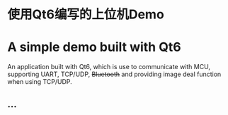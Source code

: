 # 使用Qt6编写的上位机Demo
# A simple demo built with Qt6


An application built with Qt6, which is use to communicate with MCU, supporting UART, TCP/UDP, <s> Bluetooth</s> and providing image deal function when using TCP/UDP.

## ...